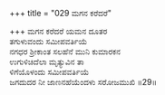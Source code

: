 +++
title = "029 ಮಗನ ಕರೆದರೆ"

+++
ಮಗನ ಕರೆದರೆ ಯಮನ ದೂತರ  
ತಗುಳುವಂದು ಸಮೀಪವರ್ತಿಯೆ  
ನಗಧರ ಶ್ರೀಕಾಂತ ಸಲಹೆನೆ ಮುನಿ ಕುಮಾರಕನ   
ಉಗುಳಿಚಿದೆಲಾ ಮೃತ್ಯುವಿನ ತಾ  
ಳಿಗೆಯೊಳಂದು ಸಮೀಪವರ್ತಿಯೆ           
ಜಗದುದರ ನೀ ಜಾಣನಹೆಯೆಂದಳು ಸರೋಜಮುಖಿ     ॥29॥